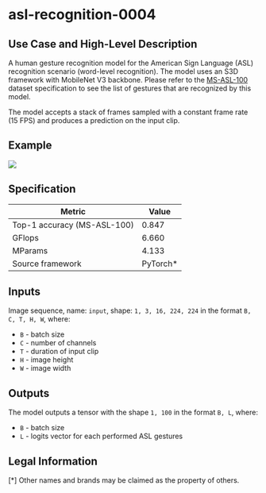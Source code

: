 # asl-recognition-0004

## Use Case and High-Level Description

A human gesture recognition model for the American Sign Language (ASL) recognition scenario
(word-level recognition). The model uses an S3D framework with MobileNet V3 backbone. Please refer
to the [MS-ASL-100](https://www.microsoft.com/en-us/research/project/ms-asl/) dataset specification
to see the list of gestures that are recognized by this model.

The model accepts a stack of frames sampled with a constant frame rate (15 FPS) and produces a prediction
on the input clip.

## Example

![](./asl-recognition-0004.jpg)

## Specification

| Metric                          | Value                                     |
|---------------------------------|-------------------------------------------|
| Top-1 accuracy (MS-ASL-100)     | 0.847                                     |
| GFlops                          | 6.660                                     |
| MParams                         | 4.133                                     |
| Source framework                | PyTorch\*                                 |

## Inputs

Image sequence, name: `input`, shape: `1, 3, 16, 224, 224` in the format `B, C, T, H, W`, where:

 - `B` - batch size
 - `C` - number of channels
 - `T` - duration of input clip
 - `H` - image height
 - `W` - image width

## Outputs

The model outputs a tensor with the shape `1, 100` in the format `B, L`, where:

- `B` - batch size
- `L` - logits vector for each performed ASL gestures

## Legal Information
[\*] Other names and brands may be claimed as the property of others.
